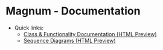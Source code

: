 # Magnum - Documentation

- Quick links:
  - [Class & Functionality Documentation (HTML
    Preview)](https://htmlpreview.github.io/?https://github.com/Druid-ESPRIT/magnum-docs/blob/main/doc/classes.html)
  - [Sequence Diagrams (HTML
    Preview)](https://htmlpreview.github.io/?https://github.com/Druid-ESPRIT/magnum-docs/blob/main/doc/seq.html)
